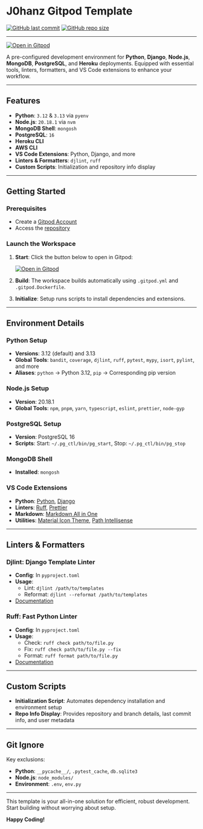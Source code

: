 # J0hanz Gitpod Template

[![GitHub last commit](https://img.shields.io/github/last-commit/j0hanz/j0hanz-gitpod-template)](https://github.com/j0hanz/j0hanz-gitpod-template/commits/main) [![GitHub repo size](https://img.shields.io/github/repo-size/j0hanz/j0hanz-gitpod-template)](https://github.com/j0hanz/j0hanz-gitpod-template)

---

[![Open in Gitpod](https://gitpod.io/button/open-in-gitpod.svg)](https://gitpod.io/#https://github.com/j0hanz/j0hanz-gitpod-template)

A pre-configured development environment for **Python**, **Django**, **Node.js**, **MongoDB**, **PostgreSQL**, and **Heroku** deployments. Equipped with essential tools, linters, formatters, and VS Code extensions to enhance your workflow.

---

## Features

- **Python**: `3.12` & `3.13` via `pyenv`
- **Node.js**: `20.18.1` via `nvm`
- **MongoDB Shell**: `mongosh`
- **PostgreSQL**: `16`
- **Heroku CLI**
- **AWS CLI**
- **VS Code Extensions**: Python, Django, and more
- **Linters & Formatters**: `djlint`, `ruff`
- **Custom Scripts**: Initialization and repository info display

---

## Getting Started

### Prerequisites

- Create a [Gitpod Account](https://www.gitpod.io/)
- Access the [repository](https://github.com/j0hanz/j0hanz-gitpod-template)

### Launch the Workspace

1. **Start**: Click the button below to open in Gitpod:

   [![Open in Gitpod](https://gitpod.io/button/open-in-gitpod.svg)](https://gitpod.io/#https://github.com/j0hanz/j0hanz-gitpod-template)

2. **Build**: The workspace builds automatically using `.gitpod.yml` and `.gitpod.Dockerfile`.
3. **Initialize**: Setup runs scripts to install dependencies and extensions.

---

## Environment Details

### Python Setup

- **Versions**: 3.12 (default) and 3.13
- **Global Tools**: `bandit`, `coverage`, `djlint`, `ruff`, `pytest`, `mypy`, `isort`, `pylint`, and more
- **Aliases**: `python` → Python 3.12, `pip` → Corresponding pip version

### Node.js Setup

- **Version**: 20.18.1
- **Global Tools**: `npm`, `pnpm`, `yarn`, `typescript`, `eslint`, `prettier`, `node-gyp`

### PostgreSQL Setup

- **Version**: PostgreSQL 16
- **Scripts**: Start: `~/.pg_ctl/bin/pg_start`, Stop: `~/.pg_ctl/bin/pg_stop`

### MongoDB Shell

- **Installed**: `mongosh`

### VS Code Extensions

- **Python**: [Python](https://marketplace.visualstudio.com/items?itemName=ms-python.python), [Django](https://marketplace.visualstudio.com/items?itemName=batisteo.vscode-django)
- **Linters**: [Ruff](https://marketplace.visualstudio.com/items?itemName=charliermarsh.ruff), [Prettier](https://marketplace.visualstudio.com/items?itemName=esbenp.prettier-vscode)
- **Markdown**: [Markdown All in One](https://marketplace.visualstudio.com/items?itemName=yzhang.markdown-all-in-one)
- **Utilities**: [Material Icon Theme](https://marketplace.visualstudio.com/items?itemName=PKief.material-icon-theme), [Path Intellisense](https://marketplace.visualstudio.com/items?itemName=christian-kohler.path-intellisense)

---

## Linters & Formatters

### **Djlint**: Django Template Linter

- **Config**: In `pyproject.toml`
- **Usage**:
  - Lint: `djlint /path/to/templates`
  - Reformat: `djlint --reformat /path/to/templates`
- [Documentation](https://www.djlint.com/docs/getting-started/)

### **Ruff**: Fast Python Linter

- **Config**: In `pyproject.toml`
- **Usage**:
  - Check: `ruff check path/to/file.py`
  - Fix: `ruff check path/to/file.py --fix`
  - Format: `ruff format path/to/file.py`
- [Documentation](https://docs.astral.sh/ruff/)

---

## Custom Scripts

- **Initialization Script**: Automates dependency installation and environment setup
- **Repo Info Display**: Provides repository and branch details, last commit info, and user metadata

---

## Git Ignore

Key exclusions:

- **Python**: `__pycache__/`, `.pytest_cache`, `db.sqlite3`
- **Node.js**: `node_modules/`
- **Environment**: `.env`, `env.py`

---

This template is your all-in-one solution for efficient, robust development. Start building without worrying about setup.

**Happy Coding!**

